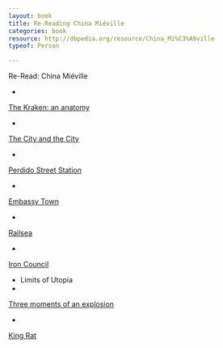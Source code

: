 ```yaml
---
layout: book
title: Re-Reading China Miéville
categories: book
resource: http://dbpedia.org/resource/China_Mi%C3%A9ville
typeof: Person

---
```


Re-Read:
<span property="rdfs:label">China Miéville</span>

* <a href="http://uva.worldcat.org/oclc/436030063" typeof="Work">
<span property="rdfs:label">The Kraken: an anatomy</span>
<span resource="http://dbpedia.org/resource/China_Mi%C3%A9ville" property="creator"></span></a>
* <a href="http://uva.worldcat.org/oclc/251203637" typeof="Work">
<span property="rdfs:label">The City and the City</span>
<span resource="http://dbpedia.org/resource/China_Mi%C3%A9ville" property="creator"></span></a>
* <a href="http://uva.worldcat.org/oclc/45532466" typeof="Work">
<span property="rdfs:label">Perdido Street Station</span>
<span resource="http://dbpedia.org/resource/China_Mi%C3%A9ville" property="creator"></span></a>
* <a href="http://uva.worldcat.org/oclc/659766009" typeof="Work">
<span property="rdfs:label">Embassy Town</span>
<span resource="http://dbpedia.org/resource/China_Mi%C3%A9ville" property="creator"></span></a>
* <a href="http://uva.worldcat.org/oclc/747527888" typeof="Work">
<span property="rdfs:label">Railsea</span>
<span resource="http://dbpedia.org/resource/China_Mi%C3%A9ville" property="creator"></span></a>
* <a href="http://uva.worldcat.org/oclc/55019061" typeof="Work">
<span property="rdfs:label">Iron Council</span>
<span resource="http://dbpedia.org/resource/China_Mi%C3%A9ville" property="creator"></span></a>
* Limits of Utopia
* <a href="http://uva.worldcat.org/oclc/907621819" typeof="Work">
<span property="rdfs:label">Three moments of an explosion</span>
<span resource="http://dbpedia.org/resource/China_Mi%C3%A9ville" property="creator"></span></a>
*  <a href="http://uva.worldcat.org/oclc/41875812" typeof="Work">
<span property="rdfs:label">King Rat</span>
<span resource="http://dbpedia.org/resource/China_Mi%C3%A9ville" property="creator"></span></a>
